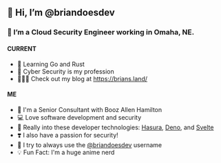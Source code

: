 ## 👋 Hi, I’m @briandoesdev
### 👀 I’m a Cloud Security Engineer working in Omaha, NE.

#### CURRENT
- 🌱 Learning Go and Rust
- 🔐 Cyber Security is my profession
- 🧑🏻‍💻 Check out my blog at https://brians.land/

#### ME
- 🏢 I'm a Senior Consultant with Booz Allen Hamilton
- 💻 Love software development and security
- 🏫 Really into these developer technologies: [Hasura](https://hasura.com), [Deno](https://deno.land), and [Svelte](https://svelte.dev)
- ❣️ I also have a passion for security!
- 🤘 I try to always use the [@briandoesdev](https://twitter.com/briandoesdev) username
- 💡 Fun Fact: I'm a huge anime nerd

<!---
Inspired by: https://raw.githubusercontent.com/caneco/caneco/master/README.md
--->
